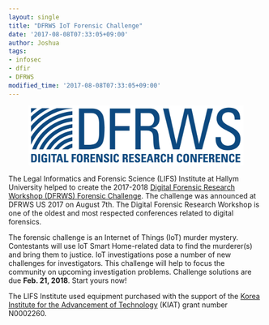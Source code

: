 ```yaml
---
layout: single
title: "DFRWS IoT Forensic Challenge"
date: '2017-08-08T07:33:05+09:00'
author: Joshua
tags:
- infosec
- dfir
- DFRWS
modified_time: '2017-08-08T07:33:05+09:00'
---
```


<figure>
    <img src="/assets/images/posts/dfrws_conference_blue.jpg" />
</figure>

The Legal Informatics and Forensic Science (LIFS) Institute at Hallym University helped to create the 2017-2018 [Digital Forensic Research Workshop (DFRWS) Forensic Challenge](http://www.dfrws.org/dfrws-forensic-challenge). The challenge was announced at DFRWS US 2017 on August 7th. The Digital Forensic Research Workshop is one of the oldest and most respected conferences related to digital forensics.

The forensic challenge is an Internet of Things (IoT) murder mystery. Contestants will use IoT Smart Home-related data to find the murderer(s) and bring them to justice. IoT investigations pose a number of new challenges for investigators. This challenge will help to focus the community on upcoming investigation problems. Challenge solutions are due **Feb. 21, 2018**. Start yours now!

The LIFS Institute used equipment purchased with the support of the [Korea Institute for the Advancement of Technology](https://www.kiat.or.kr/) (KIAT) grant number N0002260.
